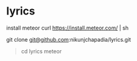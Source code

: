 # lyrics

install meteor
curl https://install.meteor.com/ | sh

git clone git@github.com:nikunjchapadia/lyrics.git

> cd lyrics
> meteor
